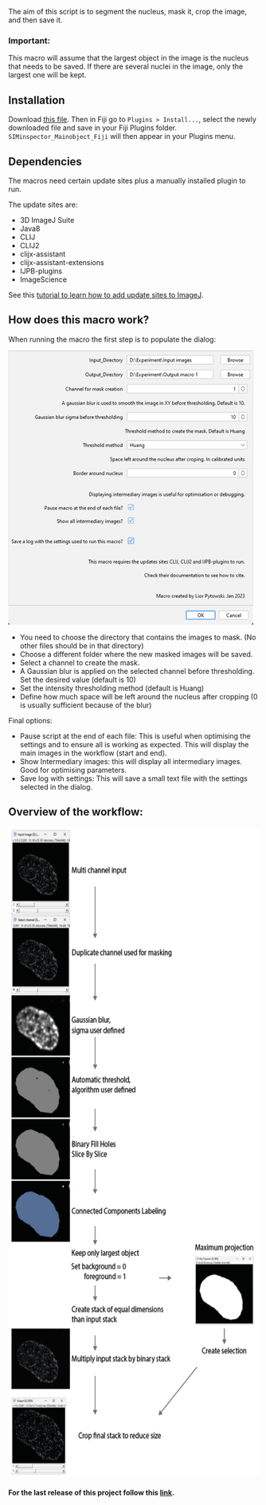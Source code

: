 The aim of this script is to segment the nucleus, mask it, crop the image, and then save it.


### Important:
This macro will assume that the largest object in the image is the nucleus that needs to be saved. If there are several nuclei in the image, only the largest one will be kept.

## Installation
Download [this file](https://github.com/FenaOchs/Ochs_et_al.2023/releases/download/v1/SIMinspector_Mainobject_Fiji.ijm). Then in Fiji go to `Plugins > Install...`, select the newly downloaded file and save in your Fiji Plugins folder. 
`SIMinspector_Mainobject_Fiji` will then appear in your Plugins menu.

## Dependencies
The macros need certain update sites plus a manually installed plugin to run.

The update sites are:
* 3D ImageJ Suite
* Java8
* CLIJ
* CLIJ2
* clijx-assistant
* clijx-assistant-extensions
* IJPB-plugins
* ImageScience

See this [tutorial to learn how to add update sites to ImageJ](https://imagej.net/update-sites/following).


## How does this macro work?
When running the macro the first step is to populate the dialog:

<img src="https://github.com/FenaOchs/Ochs_et_al.2023/blob/main/Images_Documentation/Macro1_dialog.png" alt="DialogMacro1" width="492" height="549">

* You need to choose the directory that contains the images to mask. (No other files should be in that directory)
* Choose a different folder where the new masked images will be saved.
* Select a channel to create the mask.
* A Gaussian blur is applied on the selected channel before thresholding. Set the desired value (default is 10)
* Set the intensity thresholding method (default is Huang)
* Define how much space will be left around the nucleus after cropping (0 is usually sufficient because of the blur)




Final options:
* Pause script at the end of each file: This is useful when optimising the settings and to ensure all is working as expected. This will display the main images in the workflow (start and end).
* Show Intermediary images: this will display all intermediary images. Good for optimising parameters.
* Save log with settings: This will save a small text file with the settings selected in the dialog.
## Overview of the workflow:

<img src="https://github.com/FenaOchs/Ochs_et_al.2023/blob/main/Images_Documentation/Macro1_workflow_diagram.png" alt="MacroWorkflow" width="634" height="1303">

#### For the last release of this project follow this [link](https://github.com/LiorPytowski/SIMinspector).
